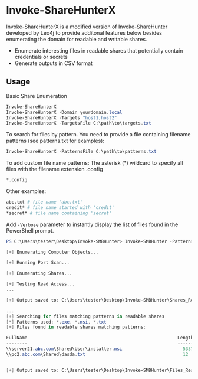 # Invoke-ShareHunterX

Invoke-ShareHunterX is a modified version of Invoke-ShareHunter developed by Leo4j to provide additonal features below besides enumerating the domain for readable and writable shares.
- Enumerate interesting files in readable shares that potentially contain credentials or secrets
- Generate outputs in CSV format

## Usage

Basic Share Enumeration

```powershell
Invoke-ShareHunterX
Invoke-ShareHunterX -Domain yourdomain.local
Invoke-ShareHunterX -Targets "host1,host2"
Invoke-ShareHunterX -TargetsFile C:\path\to\targets.txt
```

To search for files by pattern. You need to provide a file containing filename patterns (see patterns.txt for examples):

```powershell
Invoke-ShareHunterX -PatternsFile C:\path\to\patterns.txt
```

To add custom file name patterns:
The asterisk (*) wildcard to specify all files with the filename extension .config

```sh
*.config
```

Other examples:

```sh
abc.txt # file name 'abc.txt'
credit* # file name started with 'credit'
*secret* # file name containing 'secret'
```

Add `-Verbose` parameter to instantly display the list of files found in the PowerShell prompt.

```powershell
PS C:\Users\tester\Desktop\Invoke-SMBHunter> Invoke-SMBHunter -PatternsFile .\patterns.txt -Verbose

[+] Enumerating Computer Objects...

[+] Running Port Scan...

[+] Enumerating Shares...

[+] Testing Read Access...
...

[+] Output saved to: C:\Users\tester\Desktop\Invoke-SMBHunter\Shares_Results.txt and C:\Users\tester\Desktop\Invoke-SMBHunter\Shares_Results.csv

...
[+] Searching for files matching patterns in readable shares
[*] Patterns used: *.exe, *.msi, *.txt
[+] Files found in readable shares matching patterns:

FullName                                                         Length  CreationTime         LastWriteTime        Domain
--------                                                         ------  ------------         -------------        -----
\\server21.abc.com\Shared\User\installer.msi                       53373 5/13/2025 8:07:08 PM 8/2/2025 8:07:08 PM  ab...
\\pc2.abc.com\Shared\dasda.txt                                     12    6/13/2025 2:55:19 PM 7/2/2025 2:55:19 PM  ab...


[+] Output saved to: C:\Users\tester\Desktop\Invoke-SMBHunter\Files_Results.txt and C:\Users\tester\Desktop\Invoke-SMBHunter\Files_Results.csv
```
